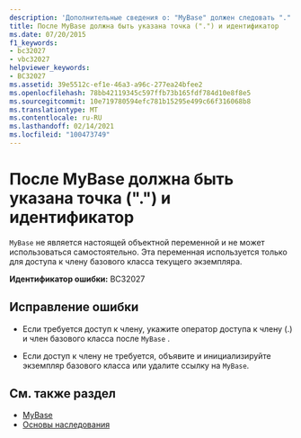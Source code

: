 ```yaml
---
description: 'Дополнительные сведения о: "MyBase" должен следовать "." и идентификатор'
title: После MyBase должна быть указана точка (".") и идентификатор
ms.date: 07/20/2015
f1_keywords:
- bc32027
- vbc32027
helpviewer_keywords:
- BC32027
ms.assetid: 39e5512c-ef1e-46a3-a96c-277ea24bfee2
ms.openlocfilehash: 78bb42119345c597ffb73b165fdf784d10e8f8e5
ms.sourcegitcommit: 10e719780594efc781b15295e499c66f316068b8
ms.translationtype: MT
ms.contentlocale: ru-RU
ms.lasthandoff: 02/14/2021
ms.locfileid: "100473749"
---
```

# <a name="mybase-must-be-followed-by--and-an-identifier"></a>После MyBase должна быть указана точка (".") и идентификатор

`MyBase` не является настоящей объектной переменной и не может использоваться самостоятельно. Эта переменная используется только для доступа к члену базового класса текущего экземпляра.  
  
 **Идентификатор ошибки:** BC32027  
  
## <a name="to-correct-this-error"></a>Исправление ошибки  
  
- Если требуется доступ к члену, укажите оператор доступа к члену (.) и член базового класса после `MyBase` .  
  
- Если доступ к члену не требуется, объявите и инициализируйте экземпляр базового класса или удалите ссылку на `MyBase`.  
  
## <a name="see-also"></a>См. также раздел

- [MyBase](../programming-guide/program-structure/me-my-mybase-and-myclass.md#mybase)
- [Основы наследования](../programming-guide/language-features/objects-and-classes/inheritance-basics.md)
